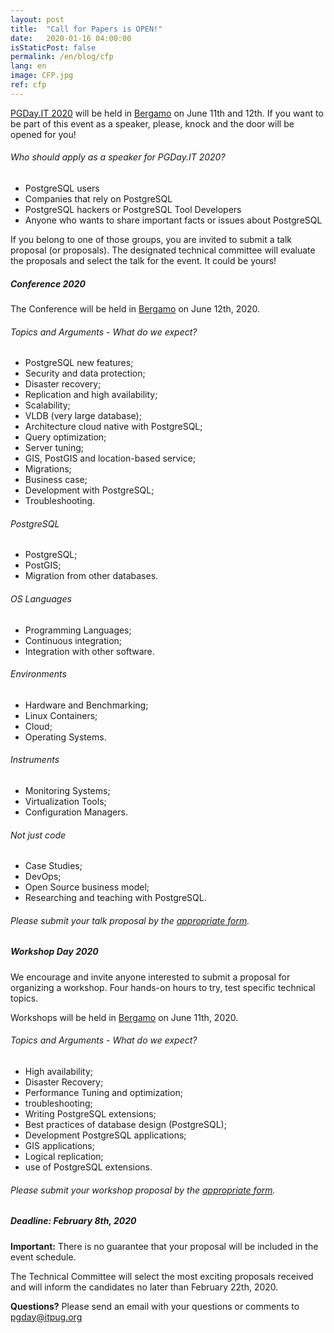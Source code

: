 ```yaml
---
layout: post
title:  "Call for Papers is OPEN!"
date:   2020-01-16 04:00:00
isStaticPost: false
permalink: /en/blog/cfp
lang: en
image: CFP.jpg
ref: cfp
---
```


[PGDay.IT 2020](https://2020.pgday.it/en/) will be held in [Bergamo](https://2020.pgday.it/en/logistics/) on June 11th and 12th. If you want to be part of this event as a speaker, please, knock and the door will be opened for you!

###### Who should apply as a speaker for PGDay.IT 2020?

* PostgreSQL users
* Companies that rely on PostgreSQL
* PostgreSQL hackers or PostgreSQL Tool Developers
* Anyone who wants to share important facts or issues about PostgreSQL

If you belong to one of those groups, you are invited to submit a talk proposal (or proposals). The designated technical committee will evaluate the proposals and select the talk for the event. It could be yours!

##### Conference 2020

The Conference will be held in [Bergamo](https://2020.pgday.it/en/logistics/) on June 12th, 2020.

###### Topics and Arguments - What do we expect?

* PostgreSQL new features;
* Security and data protection;
* Disaster recovery;
* Replication and high availability;
* Scalability;
* VLDB (very large database);
* Architecture cloud native with PostgreSQL;
* Query optimization;
* Server tuning;
* GIS, PostGIS and location-based service;
* Migrations;
* Business case;
* Development with PostgreSQL;
* Troubleshooting.

###### PostgreSQL

* PostgreSQL;
* PostGIS;
* Migration from other databases.

###### OS Languages

* Programming Languages;
* Continuous integration;
* Integration with other software.

###### Environments

* Hardware and Benchmarking;
* Linux Containers;
* Cloud;
* Operating Systems.

###### Instruments

* Monitoring Systems;
* Virtualization Tools;
* Configuration Managers.

###### Not just code

* Case Studies;
* DevOps;
* Open Source business model;
* Researching and teaching with PostgreSQL.

###### Please submit your talk proposal by the [appropriate form](https://docs.google.com/forms/d/e/1FAIpQLSfruHdXMvxIuEuH0glSf1S-vUGEQt68v9Y-xBp0nxXnvEXPjA/viewform).

##### Workshop Day 2020

We encourage and invite anyone interested to submit a proposal for organizing a workshop. Four hands-on hours to try, test specific technical topics.

Workshops will be held in [Bergamo](https://2020.pgday.it/en/logistics/) on June 11th, 2020.

###### Topics and Arguments - What do we expect?

* High availability;
* Disaster Recovery;
* Performance Tuning and optimization;
* troubleshooting;
* Writing PostgreSQL extensions;
* Best practices of database design (PostgreSQL);
* Development PostgreSQL applications;
* GIS applications;
* Logical replication;
* use of PostgreSQL extensions.

###### Please submit your workshop proposal by the [appropriate form](https://docs.google.com/forms/d/e/1FAIpQLScMatdoox9cu_Ir3a9LWlDau46zIO53FlM5rNM-O7UOmiBuNg/viewform).


##### Deadline: __February 8th, 2020__

__Important:__ There is no guarantee that your proposal will be included in the event schedule.

The Technical Committee will select the most exciting proposals received and will inform the candidates no later than February 22th, 2020.

__Questions?__
Please send an email with your questions or comments to [pgday@itpug.org](mailto:pgday@itpug.org)
